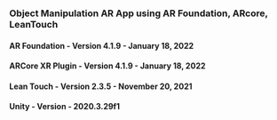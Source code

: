 ### Object Manipulation AR App using AR Foundation, ARcore, LeanTouch
 #### AR Foundation - Version 4.1.9 - January 18, 2022
 #### ARCore XR Plugin - Version 4.1.9 - January 18, 2022
 #### Lean Touch - Version 2.3.5 - November 20, 2021
 #### Unity - Version - 2020.3.29f1
 
